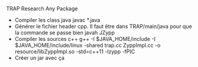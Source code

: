 TRAP Research Any Package

- Compiler les class java
javac *.java
- Générer le fichier header cpp. Il faut être dans TRAP/main/java pour que la commande se passe bien
javah JZypp
- Compiler les sources c++
g++ -I $JAVA_HOME/include -I $JAVA_HOME/include/linux -shared trap.cc ZyppImpl.cc -o resource/libZyppImpl.so -std=c++11 -lzypp -fPIC
- Créer un jar avec ça